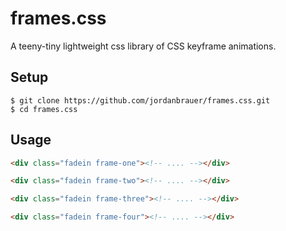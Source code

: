 # frames.css

A teeny-tiny lightweight css library of CSS keyframe animations.

## Setup

```shell
$ git clone https://github.com/jordanbrauer/frames.css.git
$ cd frames.css
```

## Usage

```html
<div class="fadein frame-one"><!-- .... --></div>

<div class="fadein frame-two"><!-- .... --></div>

<div class="fadein frame-three"><!-- .... --></div>

<div class="fadein frame-four"><!-- .... --></div>
```
